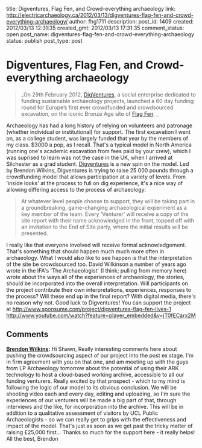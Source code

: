 title: Digventures, Flag Fen, and Crowd-everything archaeology
link: http://electricarchaeology.ca/2012/03/13/digventures-flag-fen-and-crowd-everything-archaeology/
author: fhg1711
description: 
post_id: 1409
created: 2012/03/13 12:31:35
created_gmt: 2012/03/13 17:31:35
comment_status: open
post_name: digventures-flag-fen-and-crowd-everything-archaeology
status: publish
post_type: post

# Digventures, Flag Fen, and Crowd-everything archaeology

> _On 29th February 2012, [DigVentures](http://digventures.com/), a social enterprise dedicated to funding sustainable archaeology projects, launched a 60 day funding round for Europe’s first ever crowdfunded and crowdsourced excavation, on the iconic Bronze Age site of [Flag Fen](http://en.wikipedia.org/wiki/Flag_Fen). _

Archaeology has had a long history of relying on volunteers and patronage (whether individual or institutional) for support. The first excavation I went on, as a college student, was largely funded that year by the members of my class. $3000 a pop, as I recall. That's a typical model in North America (running one's academic excavation from fees paid by your crew), which I was suprised to learn was not the case in the UK, when I arrived at Silchester as a grad student. [Digventures](http://digventures.com/) is a new spin on the model. Led by Brendon Wilkins, Digventures is trying to raise 25 000 pounds through a crowdfunding model that allows participation at a variety of levels. From 'inside looks' at the process to full on dig experience, it's a nice way of allowing differing access to the process of archaeology: 

> At whatever level people choose to support, they will be taking part in a groundbreaking, game-changing archaeological experiment as a key member of the team. Every ‘Venturer’ will receive a copy of the site report with their name acknowledged in the front, topped off with an invitation to the End of Site party, where the initial results will be presented.

I really like that everyone involved will receive formal acknowledgement. That's something that should happen much much more often in archaeology. What I would also like to see happen is that the interpretation of the site be crowdsourced too. David Wilkinson a number of years ago wrote in the IFA's 'The Archaeologist' (I think; pulling from memory here) wrote about the ways all of the experiences of archaeology, the stories, should be incorporated into the overall interpretation. Will participants on the project contribute their own interpretations, experiences, responses to the process? Will these end up in the final report? With digital media, there's no reason why not. Good luck to Digventures! You can support the project at <http://www.sponsume.com/project/digventures-flag-fen-lives-1> http://www.youtube.com/watch?feature=player_embedded&v=jT0fECarx2M

## Comments

**[Brendon Wilkins](#6149 "2012-03-14 04:42:56"):** Hi Shawn, Really interesting comments here about pushing the crowdsourcing aspect of our project into the post ex stage. I'm in firm agreement with you on that one, and am meeting up with the guys from LP Archaeology tomorrow about the potential of using their ARK technology to host a cloud-based working archive, accessible to all our funding venturers. Really excited by that prospect - which to my mind is following the logic of our model to its obvious conclusion. We will be shooting video each and every day, editing and uploading, so I'm sure the experiences of our venturers will be made a big part of that, through interviews and the like, for incorporation into the archive. This will be in addition to a qualitative assessment of visitors by UCL Public Archaeologists - so we can really get to grips with the effectiveness and impact of the model. That's just as soon as we get past the tricky matter of raising £25,000 first... Thanks so much for the support here - it really helps! All the best, Brendon

